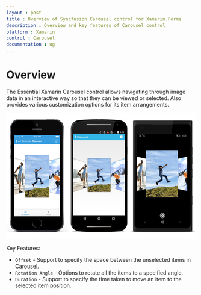 ```yaml
---
layout : post
title : Overview of Syncfusion Carousel control for Xamarin.Forms
description : Overview and key features of Carousel control
platform : Xamarin
control : Carousel
documentation : ug
---
```


# Overview

The Essential Xamarin Carousel control allows navigating through image data in an interactive way so that they can be viewed or selected. Also provides various customization options for its item arrangements.

![](images/carousel.png)

Key Features:

* `Offset` - Support to specify the space between the unselected items in Carousel.
* `Rotation Angle` - Options to rotate all the items to a specified angle.
* `Duration` - Support to specify the time taken to move an item to the selected item position.
